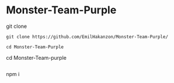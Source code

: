 # Monster-Team-Purple

git clone
```
git clone https://github.com/EmilHakanzon/Monster-Team-Purple/

```

```
cd Monster-Team-Purple

```
cd Monster-Team-purple
```

```
npm i 
```
